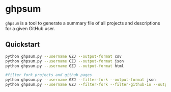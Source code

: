 # ghpsum

`ghpsum` is a tool to generate a summary file of all projects and descriptions for a given GitHub user.

## Quickstart

```sh
python ghpsum.py --username GZJ --output-format csv
python ghpsum.py --username GZJ --output-format json
python ghpsum.py --username GZJ --output-format html

#filter fork projects and github pages
python ghpsum.py --username GZJ --filter-fork --output-format json
python ghpsum.py --username GZJ --filter-fork --filter-github-io --output-format json
```
